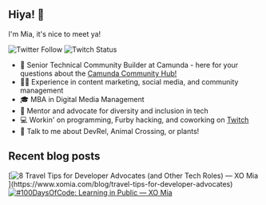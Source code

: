 ## Hiya! 👋
I'm Mia, it's nice to meet ya!

![Twitter Follow](https://img.shields.io/twitter/follow/xomiamoore?style=social) ![Twitch Status](https://img.shields.io/twitch/status/xomiamoore?style=social)

* 🧡 Senior Technical Community Builder at Camunda - here for your questions about the [Camunda Community Hub!](https://github.com/camunda-community-hub)
* 👯‍♀️ Experience in content marketing, social media, and community management
* 🎓 MBA in Digital Media Management
* 💫 Mentor and advocate for diversity and inclusion in tech
* 💻 Workin' on programming, Furby hacking, and coworking on [Twitch](http://www.twitch.tv/xomiamoore)
* 💬 Talk to me about DevRel, Animal Crossing, or plants!

## Recent blog posts
<!-- blog-post-list:start -->



[![8 Travel Tips for Developer Advocates (and Other Tech Roles) — XO Mia](https://raw.githubusercontent.com/xomiamoore/xomiamoore/main/blog-post-list-output/Blog_-_XO_Mia/8_Travel_Tips_for_Developer_Advocates_(and_Other_Tech_Roles)_—_XO_Mia.svg)](https://www.xomia.com/blog/travel-tips-for-developer-advocates)
[![#100DaysOfCode: Learning in Public — XO Mia](https://raw.githubusercontent.com/xomiamoore/xomiamoore/main/blog-post-list-output/Blog_-_XO_Mia/_100DaysOfCode__Learning_in_Public_—_XO_Mia.svg)](https://www.xomia.com/blog/learning-in-public)


<!-- blog-post-list:end -->
